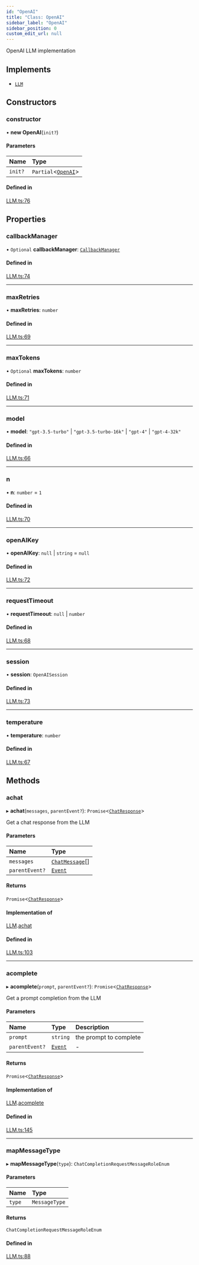 ```yaml
---
id: "OpenAI"
title: "Class: OpenAI"
sidebar_label: "OpenAI"
sidebar_position: 0
custom_edit_url: null
---
```


OpenAI LLM implementation

## Implements

- [`LLM`](../interfaces/LLM.md)

## Constructors

### constructor

• **new OpenAI**(`init?`)

#### Parameters

| Name | Type |
| :------ | :------ |
| `init?` | `Partial`<[`OpenAI`](OpenAI.md)\> |

#### Defined in

[LLM.ts:76](https://github.com/run-llama/llamascript/blob/4649536/packages/core/src/LLM.ts#L76)

## Properties

### callbackManager

• `Optional` **callbackManager**: [`CallbackManager`](CallbackManager.md)

#### Defined in

[LLM.ts:74](https://github.com/run-llama/llamascript/blob/4649536/packages/core/src/LLM.ts#L74)

___

### maxRetries

• **maxRetries**: `number`

#### Defined in

[LLM.ts:69](https://github.com/run-llama/llamascript/blob/4649536/packages/core/src/LLM.ts#L69)

___

### maxTokens

• `Optional` **maxTokens**: `number`

#### Defined in

[LLM.ts:71](https://github.com/run-llama/llamascript/blob/4649536/packages/core/src/LLM.ts#L71)

___

### model

• **model**: ``"gpt-3.5-turbo"`` \| ``"gpt-3.5-turbo-16k"`` \| ``"gpt-4"`` \| ``"gpt-4-32k"``

#### Defined in

[LLM.ts:66](https://github.com/run-llama/llamascript/blob/4649536/packages/core/src/LLM.ts#L66)

___

### n

• **n**: `number` = `1`

#### Defined in

[LLM.ts:70](https://github.com/run-llama/llamascript/blob/4649536/packages/core/src/LLM.ts#L70)

___

### openAIKey

• **openAIKey**: ``null`` \| `string` = `null`

#### Defined in

[LLM.ts:72](https://github.com/run-llama/llamascript/blob/4649536/packages/core/src/LLM.ts#L72)

___

### requestTimeout

• **requestTimeout**: ``null`` \| `number`

#### Defined in

[LLM.ts:68](https://github.com/run-llama/llamascript/blob/4649536/packages/core/src/LLM.ts#L68)

___

### session

• **session**: `OpenAISession`

#### Defined in

[LLM.ts:73](https://github.com/run-llama/llamascript/blob/4649536/packages/core/src/LLM.ts#L73)

___

### temperature

• **temperature**: `number`

#### Defined in

[LLM.ts:67](https://github.com/run-llama/llamascript/blob/4649536/packages/core/src/LLM.ts#L67)

## Methods

### achat

▸ **achat**(`messages`, `parentEvent?`): `Promise`<[`ChatResponse`](../interfaces/ChatResponse.md)\>

Get a chat response from the LLM

#### Parameters

| Name | Type |
| :------ | :------ |
| `messages` | [`ChatMessage`](../interfaces/ChatMessage.md)[] |
| `parentEvent?` | [`Event`](../interfaces/Event.md) |

#### Returns

`Promise`<[`ChatResponse`](../interfaces/ChatResponse.md)\>

#### Implementation of

[LLM](../interfaces/LLM.md).[achat](../interfaces/LLM.md#achat)

#### Defined in

[LLM.ts:103](https://github.com/run-llama/llamascript/blob/4649536/packages/core/src/LLM.ts#L103)

___

### acomplete

▸ **acomplete**(`prompt`, `parentEvent?`): `Promise`<[`ChatResponse`](../interfaces/ChatResponse.md)\>

Get a prompt completion from the LLM

#### Parameters

| Name | Type | Description |
| :------ | :------ | :------ |
| `prompt` | `string` | the prompt to complete |
| `parentEvent?` | [`Event`](../interfaces/Event.md) | - |

#### Returns

`Promise`<[`ChatResponse`](../interfaces/ChatResponse.md)\>

#### Implementation of

[LLM](../interfaces/LLM.md).[acomplete](../interfaces/LLM.md#acomplete)

#### Defined in

[LLM.ts:145](https://github.com/run-llama/llamascript/blob/4649536/packages/core/src/LLM.ts#L145)

___

### mapMessageType

▸ **mapMessageType**(`type`): `ChatCompletionRequestMessageRoleEnum`

#### Parameters

| Name | Type |
| :------ | :------ |
| `type` | `MessageType` |

#### Returns

`ChatCompletionRequestMessageRoleEnum`

#### Defined in

[LLM.ts:88](https://github.com/run-llama/llamascript/blob/4649536/packages/core/src/LLM.ts#L88)
